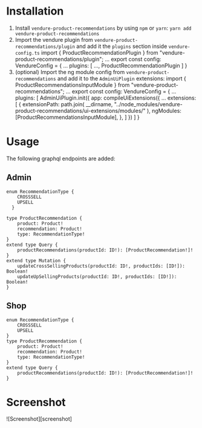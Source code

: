 # Installation

1. Install `vendure-product-recommendations` by using `npm` or `yarn`: `yarn add vendure-product-recommendations`
2. Import the vendure plugin from `vendure-product-recommendations/plugin` and add it the `plugins` section inside `vendure-config.ts`
    import { ProductRecommendationPlugin } from "vendure-product-recommendations/plugin";
	...
	export const config: VendureConfig = {
	    ...
		plugins: [
		    ...,
			ProductRecommendationPlugin
		]
	}
3. (optional) Import the ng module config from `vendure-product-recommendations` and add it to the `AdminUiPlugin` extensions:
    import { ProductRecommendationsInputModule } from "vendure-product-recommendations";
	...
	export const config: VendureConfig = {
	    ...
		plugins: [
		    AdminUiPlugin.init({
				app: compileUiExtensions({
					...
					extensions: [
						{
							extensionPath: path.join(
								__dirname,
								"../node_modules/vendure-product-recommendations/ui-extensions/modules/"
							),
							ngModules: [ProductRecommendationsInputModule],
						},
					]
			})
		]
	}

# Usage

The following graphql endpoints are added:

## Admin

    enum RecommendationType {
        CROSSSELL
        UPSELL
      }
	  
    type ProductRecommendation {
        product: Product!
        recommendation: Product!
        type: RecommendationType!
    }
    extend type Query {
        productRecommendations(productId: ID!): [ProductRecommendation!]!
    }
    extend type Mutation {
        updateCrossSellingProducts(productId: ID!, productIds: [ID!]): Boolean!
        updateUpSellingProducts(productId: ID!, productIds: [ID!]): Boolean!
    }

## Shop

    enum RecommendationType {
        CROSSSELL
        UPSELL
    }
    type ProductRecommendation {
        product: Product!
        recommendation: Product!
        type: RecommendationType!
    }
    extend type Query {
        productRecommendations(productId: ID!): [ProductRecommendation!]!
    }

# Screenshot
![Screenshot][screenshot]